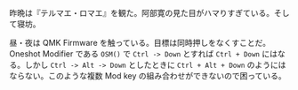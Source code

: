 昨晩は『テルマエ・ロマエ』を観た。阿部寛の見た目がハマりすぎている。そして寝坊。

昼・夜は QMK Firmware を触っている。目標は同時押しをなくすことだ。 Oneshot Modifier である `OSM()` で `Ctrl -> Down` とすれば `Ctrl + Down` にはなる。しかし `Ctrl -> Alt -> Down` としたときに `Ctrl + Alt + Down` のようにはならない。このような複数 Mod key の組み合わせができないので困っている。
